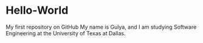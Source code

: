 # Hello-World
My first repository on GitHub
My name is Gulya, and I am studying Software Engineering at the University of Texas at Dallas.

